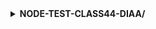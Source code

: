 <details>
<summary><strong>NODE-TEST-CLASS44-DIAA/</strong></summary>
<pre>
|-- <strong>app/</strong>
|   |-- controllers/
|   |   |-- movieController.js
|   |-- models/
|   |   |-- movieModel.js
|   |-- routes/
|   |   |-- movieRoutes.js
|   |-- tests/
|   |   |-- movieController.test.js
|   |-- app.js
|   |-- node_modules/
|   |-- babel.config.json
|   |-- jest.config.js
|   |-- package.json
|-- <strong>README.md</strong>
</pre>
</details>
